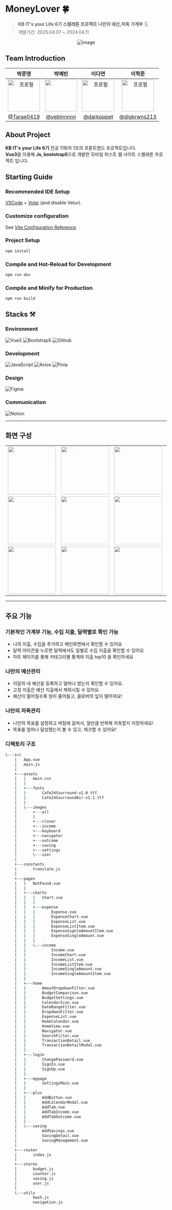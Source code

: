 # MoneyLover 🍀
> **KB IT's your Life 6기 스켈레톤 프로젝트 나만의 예산,저축 가계부** 🗓️ <br/>
> 개발기간: 2025.04.07 ~ 2024.04.11

<div align="center">

![image](https://github.com/user-attachments/assets/32419be3-ca81-4890-9248-7c905e6fb0ac)


</div>


## Team Introduction

|    박준영    |     박예빈     |    이다연    |   이학준   |                                                              
| :------------: | :-------: | :------------: | :------------: | 
|   <img width="100px" src="" alt="프로필"/>   |  <img width="100px" src="https://github.com/user-attachments/assets/bb3613ac-f165-43f3-85be-ff630a0ef83b"/>    |    <img width="100px" src="" alt="프로필"/>   |  <img width="100px" src="" alt="프로필"/>  |
|   [@Tarae0419](https://github.com/Tarae0419)   |    [@yebinnnnn](https://github.com/yebinnnnn)  | [@darkpppet](https://github.com/darkpppet)  |  [@dlgkrwns213](https://github.com/dlgkrwns213) |

## About Project
**KB IT's your Life 6기** 전공 11회차 1조의 프론트엔드 프로젝트입니다. <br/>
**Vue3**를 이용해 **Js, bootstrap5**으로 개발한 모바일 퍼스트 웹 사이트 스켈레톤 프로젝트 입니다.  <br/>


## Starting Guide
### Recommended IDE Setup

[VSCode](https://code.visualstudio.com/) + [Volar](https://marketplace.visualstudio.com/items?itemName=Vue.volar) (and disable Vetur).

### Customize configuration

See [Vite Configuration Reference](https://vite.dev/config/).

### Project Setup

```sh
npm install
```

### Compile and Hot-Reload for Development

```sh
npm run dev
```

### Compile and Minify for Production

```sh
npm run build
```
## Stacks ⚒️


### Environment
![Vue3](https://img.shields.io/badge/Vue.js%203-35495E?style=for-the-badge&logo=vuedotjs&logoColor=4FC08D)
![Bootstrap5](https://img.shields.io/badge/Bootstrap%205-7952B3?style=for-the-badge&logo=bootstrap&logoColor=white)
![Github](https://img.shields.io/badge/GitHub-181717?style=for-the-badge&logo=GitHub&logoColor=white)                  

### Development
![JavaScript](https://img.shields.io/badge/JavaScript-F7DF1E?style=for-the-badge&logo=javascript&logoColor=black)
![Axios](https://img.shields.io/badge/Axios-5A29E4?style=for-the-badge&logo=axios&logoColor=white)
![Pinia](https://img.shields.io/badge/Pinia-FFD859?style=for-the-badge&logo=pinia&logoColor=white)

### Design
![Figma](https://img.shields.io/badge/figma-F24E1E?style=for-the-badge&logo=figma&logoColor=white)

### Communication
![Notion](https://img.shields.io/badge/Notion-000000?style=for-the-badge&logo=Notion&logoColor=white)

---
## 화면 구성
|   |   |   |   |   |
| :--: | :--: |:--: |:--: | :--: |
| <img width="150px" src="https://github.com/user-attachments/assets/0903f7c8-c6ab-4310-b8b5-72a9da4117a4"> | <img width="150px" src="https://github.com/user-attachments/assets/25e979aa-c2bc-466a-80dd-56e1c85a7504"> | <img width="150px" src="https://github.com/user-attachments/assets/66a32cc1-2080-4b3c-a4c1-d14ff6c79072"> | <img width="150px" src="https://github.com/user-attachments/assets/cee76c45-f91f-413f-934c-07b53272d7a8"> |  <img width="150px" src="https://github.com/user-attachments/assets/058bcf38-b0a1-4333-a7ee-d5ab18c3add7"> |  
| <img width="150px" src="https://github.com/user-attachments/assets/88c83c3f-dadd-4561-aba7-3b2a780d3cf5"> | <img width="150px" src="https://github.com/user-attachments/assets/0a96363b-e92f-421d-9570-0c52ee629b3a"> | <img width="150px" src="https://github.com/user-attachments/assets/3416cf24-c310-4d4b-9298-e6e08c48e531"> | <img width="150px" src="https://github.com/user-attachments/assets/06b42139-0f70-457f-bc10-879e6286a9c2"> | <img width="150px" src="https://github.com/user-attachments/assets/7d8bf0c8-0a8c-45dc-9fe9-f73209cbac2d"> | 
| <img width="150px" src="https://github.com/user-attachments/assets/33fc1a8e-2bae-4b71-9b7c-17e11a7312d7"> | <img width="150px" src="https://github.com/user-attachments/assets/41250d2b-4bcb-430c-a30a-7676a6d687dd"> | <img width="150px" src="https://github.com/user-attachments/assets/91fde230-2fa3-4c1a-9ea0-1f708860f91f"> | <img width="150px" src="https://github.com/user-attachments/assets/05c9baf8-adc0-4015-bf4b-b8ed4c1378b2"> | <img width="150px" src="https://github.com/user-attachments/assets/e5ffdacc-a17f-4ee8-84aa-2965a0b56483"> |



---
## 주요 기능

### 기본적인 가계부 기능, 수입 지출, 달력별로 확인 가능
- 나의 지출, 수입을 추가하고 메인화면에서 확인할 수 있어요
- 달력 아이콘을 누르면 달력에서도 일별로 수입 지출을 확인할 수 있어요
- 차트 페이지를 통해 카테고리별 통계와 지출 top10 을 확인하세요 

### 나만의 예산관리
- 이달의 내 예산을 등록하고 얼마나 썼는지 확인할 수 있어요.
- 고정 지출은 예산 지출에서 제외시킬 수 있어요
- 예산이 떨어질수록 원이 줄어들고, 클로버의 잎이 떨어져요!

### 나만의 저축관리
- 나만의 목표를 설정하고 며칠에 걸쳐서, 얼만큼 반복해 저축할지 저장하세요!
- 목표를 얼마나 달성했는지 볼 수 있고, 체크할 수 있어요!

### 디렉토리 구조
```bash
\---src
    |   App.vue
    |   main.js
    |
    +---assets
    |   |   main.css
    |   |
    |   +---fonts
    |   |       Cafe24Ssurround-v2.0.ttf
    |   |       Cafe24SsurroundAir-v1.1.ttf
    |   |
    |   \---images
    |       +---all
    |       |
    |       +---clover
    |       +---income
    |       +---keyboard
    |       +---navigator
    |       +---outcome
    |       +---saving
    |       +---settings
    |       \---user
    |
    +---constants
    |       translate.js
    |
    +---pages
    |   |   NotFound.vue
    |   |
    |   +---charts
    |   |   |   Chart.vue
    |   |   |
    |   |   +---expense
    |   |   |       Expense.vue
    |   |   |       ExpenseChart.vue
    |   |   |       ExpenseList.vue
    |   |   |       ExpenseListItem.vue
    |   |   |       ExpenseSignleAmountItem.vue
    |   |   |       ExpenseSingleAmount.vue
    |   |   |
    |   |   \---income
    |   |           Income.vue
    |   |           IncomeChart.vue
    |   |           IncomeList.vue
    |   |           IncomeListItem.vue
    |   |           IncomeSingleAmount.vue
    |   |           IncomeSingleAmountItem.vue
    |   |
    |   +---home
    |   |       AmoutDropdownFilter.vue
    |   |       BudgetComparison.vue
    |   |       BudgetSettings.vue
    |   |       CalendarIcon.vue
    |   |       DateRangeFilter.vue
    |   |       DropdwonFilter.vue
    |   |       ExpenseList.vue
    |   |       HomeCalendar.vue
    |   |       HomeView.vue
    |   |       Navigator.vue
    |   |       SearchFilter.vue
    |   |       TransactionDetail.vue
    |   |       TransactionDetailModal.vue
    |   |
    |   +---login
    |   |       ChangePassword.vue
    |   |       SignIn.vue
    |   |       SignUp.vue
    |   |
    |   +---mypage
    |   |       SettingsMain.vue
    |   |
    |   +---plus
    |   |       AddButton.vue
    |   |       AddCalendarModal.vue
    |   |       AddTab.vue
    |   |       AddTabIncome.vue
    |   |       AddTabOutcome.vue
    |   |
    |   \---saving
    |           AddSavings.vue
    |           SavingDetail.vue
    |           SavingManagement.vue
    |
    +---router
    |       index.js
    |
    +---stores
    |       budget.js
    |       counter.js
    |       saving.js
    |       user.js
    |
    \---utils
            hash.js
            navigation.js

```
